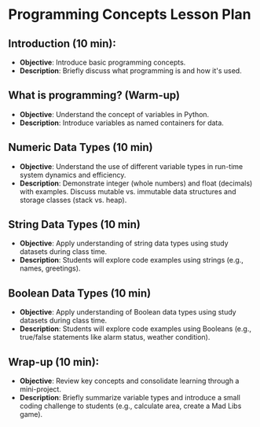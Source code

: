 # Programming Concepts Lesson Plan

## Introduction (10 min):
- **Objective**: Introduce basic programming concepts.
- **Description**: Briefly discuss what programming is and how it's used.

## What is programming? (Warm-up)
- **Objective**: Understand the concept of variables in Python.
- **Description**: Introduce variables as named containers for data.

## Numeric Data Types (10 min)
- **Objective**: Understand the use of different variable types in run-time system dynamics and efficiency.
- **Description**: Demonstrate integer (whole numbers) and float (decimals) with examples. Discuss mutable vs. immutable data structures and storage classes (stack vs. heap).

## String Data Types (10 min)
- **Objective**: Apply understanding of string data types using study datasets during class time.
- **Description**: Students will explore code examples using strings (e.g., names, greetings).

## Boolean Data Types (10 min)
- **Objective**: Apply understanding of Boolean data types using study datasets during class time.
- **Description**: Students will explore code examples using Booleans (e.g., true/false statements like alarm status, weather condition).

## Wrap-up (10 min):
- **Objective**: Review key concepts and consolidate learning through a mini-project.
- **Description**: Briefly summarize variable types and introduce a small coding challenge to students (e.g., calculate area, create a Mad Libs game).
